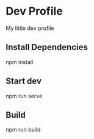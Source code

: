 # Dev Profile
My little dev profile

## Install Dependencies
npm install

## Start dev
npm run serve

## Build
npm run build
